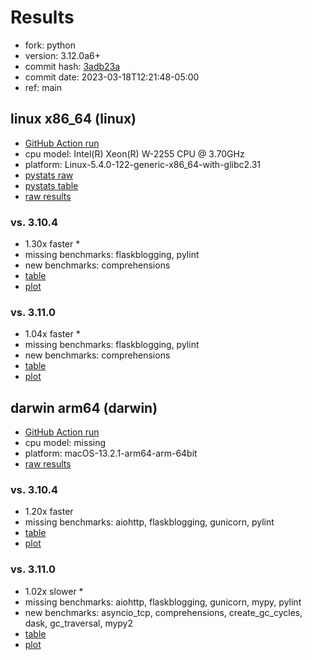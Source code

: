 # Results

- fork: python
- version: 3.12.0a6+
- commit hash: [3adb23a](https://github.com/python/cpython/commit/3adb23a)
- commit date: 2023-03-18T12:21:48-05:00
- ref: main

## linux x86_64 (linux)

- [GitHub Action run](https://github.com/faster-cpython/benchmarking/actions/runs/4458052230)
- cpu model: Intel(R) Xeon(R) W-2255 CPU @ 3.70GHz
- platform: Linux-5.4.0-122-generic-x86_64-with-glibc2.31
- [pystats raw](bm-20230318-linux-x86_64-python-main-3.12.0a6%2B-3adb23a-pystats.json)
- [pystats table](bm-20230318-linux-x86_64-python-main-3.12.0a6%2B-3adb23a-pystats.md)
- [raw results](bm-20230318-linux-x86_64-python-main-3.12.0a6%2B-3adb23a.json)

### vs. 3.10.4

- 1.30x faster \*
- missing benchmarks: flaskblogging, pylint
- new benchmarks: comprehensions
- [table](bm-20230318-linux-x86_64-python-main-3.12.0a6%2B-3adb23a-vs-3.10.4.md)
- [plot](bm-20230318-linux-x86_64-python-main-3.12.0a6%2B-3adb23a-vs-3.10.4.png)

### vs. 3.11.0

- 1.04x faster \*
- missing benchmarks: flaskblogging, pylint
- new benchmarks: comprehensions
- [table](bm-20230318-linux-x86_64-python-main-3.12.0a6%2B-3adb23a-vs-3.11.0.md)
- [plot](bm-20230318-linux-x86_64-python-main-3.12.0a6%2B-3adb23a-vs-3.11.0.png)

## darwin arm64 (darwin)

- [GitHub Action run](https://github.com/faster-cpython/benchmarking/actions/runs/4458052230)
- cpu model: missing
- platform: macOS-13.2.1-arm64-arm-64bit
- [raw results](bm-20230318-darwin-arm64-python-main-3.12.0a6%2B-3adb23a.json)

### vs. 3.10.4

- 1.20x faster
- missing benchmarks: aiohttp, flaskblogging, gunicorn, pylint
- [table](bm-20230318-darwin-arm64-python-main-3.12.0a6%2B-3adb23a-vs-3.10.4.md)
- [plot](bm-20230318-darwin-arm64-python-main-3.12.0a6%2B-3adb23a-vs-3.10.4.png)

### vs. 3.11.0

- 1.02x slower \*
- missing benchmarks: aiohttp, flaskblogging, gunicorn, mypy, pylint
- new benchmarks: asyncio_tcp, comprehensions, create_gc_cycles, dask, gc_traversal, mypy2
- [table](bm-20230318-darwin-arm64-python-main-3.12.0a6%2B-3adb23a-vs-3.11.0.md)
- [plot](bm-20230318-darwin-arm64-python-main-3.12.0a6%2B-3adb23a-vs-3.11.0.png)

